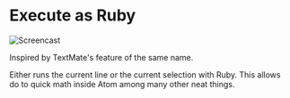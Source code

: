 # Execute as Ruby

![Screencast](https://f.cloud.github.com/assets/13548/2290321/dc3f85f6-a019-11e3-90ab-a76c6fd95842.gif)

Inspired by TextMate's feature of the same name.

Either runs the current line or the current selection with Ruby. This allows do to quick math inside Atom among many other neat things.
